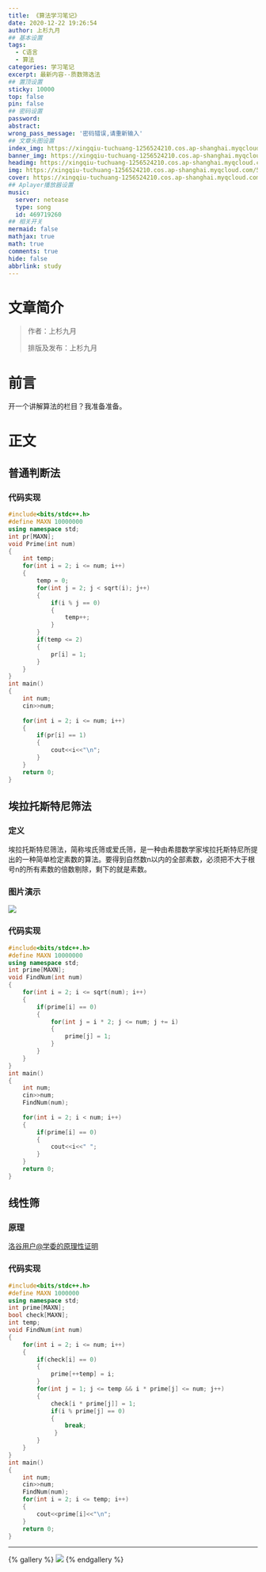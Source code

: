```yaml
---
title: 《算法学习笔记》
date: 2020-12-22 19:26:54
author: 上杉九月
## 基本设置
tags:
  - C语言
  - 算法
categories: 学习笔记
excerpt: 最新内容--质数筛选法
## 置顶设置
sticky: 10000
top: false
pin: false
## 密码设置
password:
abstract:
wrong_pass_message: '密码错误,请重新输入'
## 文章头图设置
index_img: https://xingqiu-tuchuang-1256524210.cos.ap-shanghai.myqcloud.com/5199/Study/index2.jpg
banner_img: https://xingqiu-tuchuang-1256524210.cos.ap-shanghai.myqcloud.com/5199/Study/index2.jpg
headimg: https://xingqiu-tuchuang-1256524210.cos.ap-shanghai.myqcloud.com/5199/Study/index2.jpg
img: https://xingqiu-tuchuang-1256524210.cos.ap-shanghai.myqcloud.com/5199/Study/index2.jpg
cover: https://xingqiu-tuchuang-1256524210.cos.ap-shanghai.myqcloud.com/5199/Study/index2.jpg
## Aplayer播放器设置
music:
  server: netease
  type: song
  id: 469719260
## 相关开关
mermaid: false
mathjax: true
math: true
comments: true
hide: false
abbrlink: study
---
```


# 文章简介

> 作者：上杉九月
>
> 排版及发布：上杉九月

# 前言

开一个讲解算法的栏目？我准备准备。

# 正文

## 普通判断法

### 代码实现

```cpp
#include<bits/stdc++.h>
#define MAXN 10000000
using namespace std;
int pr[MAXN];
void Prime(int num)
{
    int temp;
    for(int i = 2; i <= num; i++)
    {
        temp = 0;
        for(int j = 2; j < sqrt(i); j++)
        {
            if(i % j == 0)
            {
                temp++;
            }
        }
        if(temp <= 2)
        {
            pr[i] = 1;
        }
    }
}
int main()
{
    int num;
    cin>>num;
    
    for(int i = 2; i <= num; i++)
    {
        if(pr[i] == 1)
        {
            cout<<i<<"\n";
        }
    }
    return 0;
}
```

## 埃拉托斯特尼筛法

### 定义

埃拉托斯特尼筛法，简称埃氏筛或爱氏筛，是一种由希腊数学家埃拉托斯特尼所提出的一种简单检定素数的算法。要得到自然数n以内的全部素数，必须把不大于根号n的所有素数的倍数剔除，剩下的就是素数。

### 图片演示

![](https://fastly.jsdelivr.net/gh/sakurasep/images@1.4/stduy/idea/1.gif)

### 代码实现

```cpp
#include<bits/stdc++.h>
#define MAXN 10000000
using namespace std;
int prime[MAXN];
void FindNum(int num)
{
    for(int i = 2; i <= sqrt(num); i++)
    {
        if(prime[i] == 0)
        {
            for(int j = i * 2; j <= num; j += i)
            {
                prime[j] = 1;
            }
        }
    }
}
int main()
{
    int num;
    cin>>num;
    FindNum(num);
    
    for(int i = 2; i < num; i++)
    {
        if(prime[i] == 0)
        {
            cout<<i<<" ";
        }
    }
    return 0;
} 
```

## 线性筛

### 原理

[洛谷用户@学委的原理性证明](https://www.luogu.com.cn/blog/cicos/notprime)

### 代码实现

```cpp
#include<bits/stdc++.h>
#define MAXN 1000000
using namespace std;
int prime[MAXN];
bool check[MAXN];
int temp;
void FindNum(int num)
{
    for(int i = 2; i <= num; i++)
    {
        if(check[i] == 0)
        {
            prime[++temp] = i;
        }
        for(int j = 1; j <= temp && i * prime[j] <= num; j++)
        {
            check[i * prime[j]] = 1;
            if(i % prime[j] == 0)
            {
                break;
             } 
        }
    }
}
int main()
{
    int num;
    cin>>num;
    FindNum(num);
    for(int i = 2; i <= temp; i++)
    {
        cout<<prime[i]<<"\n"; 
    }
    return 0;
}
```
---

{% gallery %}
![](https://xingqiu-tuchuang-1256524210.cos.ap-shanghai.myqcloud.com/5199/about_me.png)
{% endgallery %}